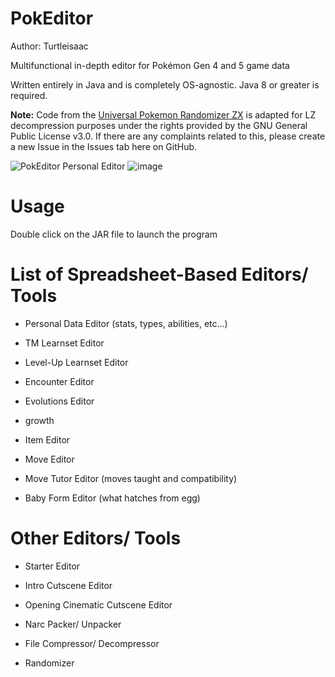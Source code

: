 # PokEditor

Author: Turtleisaac

Multifunctional in-depth editor for Pokémon Gen 4 and 5 game data

Written entirely in Java and is completely OS-agnostic. Java 8 or greater is required.

**Note:** Code from the [Universal Pokemon Randomizer ZX](https://github.com/Ajarmar/universal-pokemon-randomizer-zx) is adapted for LZ decompression purposes under the rights provided by the GNU General Public License v3.0. If there are any complaints related to this, please create a new Issue in the Issues tab here on GitHub.

![PokEditor Personal Editor](https://i.imgur.com/YyBOyCY.png)
![image](https://user-images.githubusercontent.com/7987859/103450927-61359a00-4c8b-11eb-93c3-6494cdfff0f2.png)

# Usage

Double click on the JAR file to launch the program

# List of Spreadsheet-Based Editors/ Tools

* Personal Data Editor (stats, types, abilities, etc...)

* TM Learnset Editor

* Level-Up Learnset Editor

* Encounter Editor

* Evolutions Editor

* growth

* Item Editor

* Move Editor

* Move Tutor Editor (moves taught and compatibility)

* Baby Form Editor (what hatches from egg)

# Other Editors/ Tools

* Starter Editor

* Intro Cutscene Editor

* Opening Cinematic Cutscene Editor

* Narc Packer/ Unpacker

* File Compressor/ Decompressor

* Randomizer
